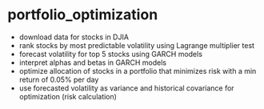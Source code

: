 # portfolio_optimization
- download data for stocks in DJIA
- rank stocks by most predictable volatility using Lagrange multiplier test
- forecast volatility for top 5 stocks using GARCH models
- interpret alphas and betas in GARCH models
- optimize allocation of stocks in a portfolio that minimizes risk with a min return of 0.05% per day
- use forecasted volatility as variance and historical covariance for optimization (risk calculation)

